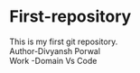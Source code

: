 # First-repository
This is my first git repository.
<br>
Author-Divyansh Porwal
<br>
Work -Domain Vs Code
